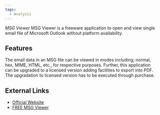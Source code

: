 ```yaml
---
tags:
  - Analysis
---
```

*MSG Viewer* MSG Viewer is a freeware application to open and view
single email file of Microsoft Outlook without platform availability.

## Features

The email data in an MSG file can be viewed in modes including; normal,
hex, MIME, HTML, etc., for respective purposes. Further, this
application can be upgraded to a licensed version adding facilities to
export into PDF. The upgradation to licensed version has to be executed
through purchase.

## External Links

* [Official Website](https://www.systoolsgroup.com/)
* [FREE MSG Viewer](https://www.freeviewer.org/msg/)
